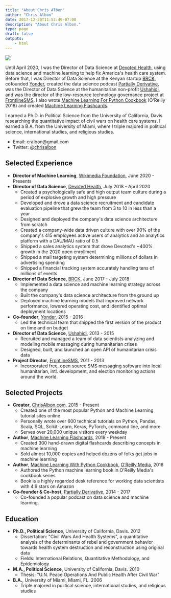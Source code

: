 ```yaml
---
title: "About Chris Albon"
author: "Chris Albon"
date: 2017-12-20T11:53:49-07:00
description: "About Chris Albon."
type: page
draft: false
outputs:
    - html
---
```



<img src="chris_albon_banner.jpg"></img>

Until April 2020, I was the Director of Data Science at [Devoted Health](http://www.devoted.com/), using data science and machine learning to help fix America's health care system. Before that, I was Director of Data Science at the Kenyan startup [BRCK](https://www.brck.com/), cofounded [Yonder](http://www.Yonder.co), created the data science podcast [Partially Derivative](http://www.partiallyderivative.com), was the Director of Data Science at the humanitarian non-profit [Ushahidi](http://www.ushahidi.com), and was the director of the low-resource technology governance project at [FrontlineSMS](http://www.frontlinesms.com). I also wrote [Machine Learning For Python Cookbook](https://www.amazon.com/Machine-Learning-Python-Cookbook-Preprocessing/dp/1491989386) (O'Reilly 2018) and created [Machine Learning Flashcards](https://machinelearningflashcards.com/).

I earned a Ph.D. in Political Science from the University of California, Davis researching the quantitative impact of civil wars on health care systems. I earned a B.A. from the University of Miami, where I triple majored in political science, international studies, and religious studies.

-   Email: &#099;&#114;&#097;&#108;&#098;&#111;&#110;&#064;&#103;&#109;&#097;&#105;&#108;&#046;&#099;&#111;&#109;
-   Twitter: [@chrisalbon](https://twitter.com/chrisalbon)

## Selected Experience
-   **Director of Machine Learning**, [Wikimedia Foundation](https://wikimediafoundation.org/), June 2020 - Presents
-   **Director of Data Science**, [Devoted Health](http://www.devoted.com/), July 2018 - April 2020
    - Created a psychologically safe and high output team culture during a period of explosive growth and high pressure
    - Developed and drove a data science recruitment and candidate evaluation pipeline that grew the team from 3 to 10 in less than a year
    - Designed and deployed the company's data science architecture from scratch
    - Created a company-wide data driven culture with over 90% of the company's 415 employees active users of analytics and an analytics platform with a DAU/MAU ratio of 0.5
    - Shipped a sales analytics system that drove Devoted's ~400% growth in the 2020 open enrollment
    - Shipped a mail targeting system determining millions of dollars in advertising spending
    - Shipped a financial tracking system accurately handling tens of millions of events
-   **Director of Data Science**, [BRCK](https://www.brck.com/), June 2017 - July 2018
    - Implemented a data science and machine learning strategy across the company
    - Built the company's data science architecture from the ground up
    - Deployed machine learning models that improved network performance, lowered operating cost, and identified optimal deployment locations
-   **Co-founder**, [Yonder](https://www.yonder.co/), 2015 - 2016
    - Led the technical team that shipped the first version of the product on time and on budget
-   **Director of Data Science**, [Ushahidi](http://www.ushahidi.com), 2013 - 2015
    - Recruited and managed a team of data scientists analyzing and modeling mobile messaging during humanitarian crises
    - Designed, built, and launched an open API of humanitarian crisis data
-   **Project Director**, [FrontlineSMS](http://www.frontlinesms.com), 2011 - 2013
    - Incorporated free, open source SMS messaging software into local humanitarian, intl. development, and election monitoring actions around the world.

## Selected Projects
-   **Creator**, [ChrisAlbon.com](https://chrisalbon.com), 2015 - Present
    - Created one of the most popular Python and Machine Learning tutorial sites online
    - Personally wrote over 600 technical tutorials on Python, Pandas, Scala, SQL, Scikit-Learn, Keras, PyTorch, command line, and more
    - Serves over 20,000 unique visitors every weekday
-   **Author**, [Machine Learning Flashcards](http://machinelearningflashcards.com/), 2018 - Present
    - Created 300 hand-drawn digital flashcards describing concepts in machine learning
    - Sold almost 10,000 copies and helped dozens of folks get jobs in machine learning
-   **Author**, [Machine Learning With Python Cookbook](https://amzn.to/2HwnWty), [O’Reilly Media](https://www.oreilly.com/), 2018
    - Authored the Python machine learning book in O'Reilly Media's cookbook series
    - Book is a highly regarded desk reference for working data scientists with 4.6 stars on Amazon
-   **Co-founder & Co-host**, [Partially Derivative](http://www.partiallyderivative.com), 2014 - 2017
    -   Co-founded a popular podcast on data science and machine learning.

## Education

-   **Ph.D., Political Science**, University of California, Davis. 2012
    -   Dissertation: "Civil Wars And Health Systems", a quantitative analysis of the determinants of rebel and government behavior towards health system destruction and reconstruction using original data
    -   Fields: International Relations, Quantitative Methodology, and Epidemiology
-   **M.A., Political Science**, University of California, Davis. 2010
    -   Thesis: "U.N. Peace Operations And Public Health After Civil War"
-   **B.A.**, University of Miami, Miami, FL. 2006
    -   Triple majored in political science, international studies, and religious studies